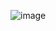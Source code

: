 ![image](https://github.com/RoshanYeah/Project-202/assets/98729871/789dd83e-1a24-4a14-97e9-5dfb2aaa7db6)
